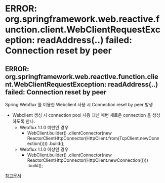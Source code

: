 # ERROR: org.springframework.web.reactive.function.client.WebClientRequestException: readAddress(..) failed: Connection reset by peer

## ERROR: org.springframework.web.reactive.function.client.WebClientRequestException: readAddress(..) failed: Connection reset by peer
Spring Webflux 를 이용한 Webclient 사용 시 Connection reset by peer 발생
* Webclient 생성 시 connection pool 사용 대신 매번 새로운 connection 을 생성하도록 한다.
    + Webflux 1.1.0 미만인 경우
        - WebClient.builder()
             .clientConnector(new ReactorClientHttpConnector(HttpClient.from(TcpClient.newConnection())))
             .build();
    + Webflux 1.1.0 이상인 경우
        - WebClient.builder()
             .clientConnector(new ReactorClientHttpConnector(HttpClient.newConnection())))
             .build();  

[참고문서](https://stackoverflow.com/questions/55233216/spring-webflux-webclient-logs-connection-reset-by-peer)
